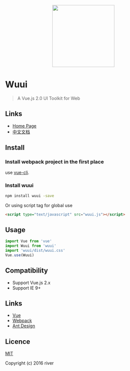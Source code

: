 <p align="center">
    <a href="http://wuui.github.io/">
        <img width="200" src="https://github.com/wsihe/wuui/blob/master/examples/assets/logo_wuui.png">
    </a>
</p>

# Wuui

> A Vue.js 2.0 UI Toolkit for Web

## Links

* [Home Page](http://wuui.github.io/)
* [中文文档](http://wuui.github.io/)


## Install

### Install webpack project in the first place

use [vue-cli](https://github.com/vuejs/vue-cli).

### Install wuui

```bash
npm install wuui -save
```
Or using script tag for global use

```html
<script type="text/javascript" src="wuui.js"></script>
```

## Usage

```javascript
import Vue from 'vue'
import Wuui from 'wuui'
import 'wuui/dist/wuui.css'
Vue.use(Wuui)
```

## Compatibility

- Support Vue.js 2.x
- Support IE 9+

## Links

- [Vue](https://github.com/vuejs/vue)
- [Webpack](https://github.com/webpack/webpack)
- [Ant Design](https://github.com/ant-design/ant-design)

## Licence

[MIT](http://opensource.org/licenses/MIT)

Copyright (c) 2016 river
